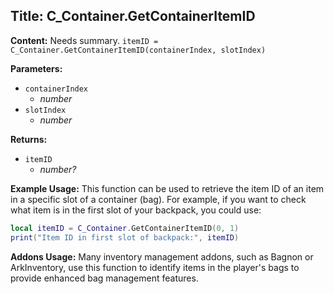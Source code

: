 ## Title: C_Container.GetContainerItemID

**Content:**
Needs summary.
`itemID = C_Container.GetContainerItemID(containerIndex, slotIndex)`

**Parameters:**
- `containerIndex`
  - *number*
- `slotIndex`
  - *number*

**Returns:**
- `itemID`
  - *number?*

**Example Usage:**
This function can be used to retrieve the item ID of an item in a specific slot of a container (bag). For example, if you want to check what item is in the first slot of your backpack, you could use:
```lua
local itemID = C_Container.GetContainerItemID(0, 1)
print("Item ID in first slot of backpack:", itemID)
```

**Addons Usage:**
Many inventory management addons, such as Bagnon or ArkInventory, use this function to identify items in the player's bags to provide enhanced bag management features.